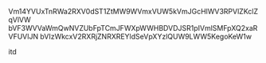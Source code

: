 Vm14YVUxTnRWa2RXV0dST1ZtMW9WVmxVUW5kVmJGcHlWV3RPVlZKclZqVlVW
bVF3WVVaWmQwNVZUbFpTCmJFWXpWWHBDVDJSR1pIVmlSMFpXQ2xaRVFUVlJN
bVIzWkcxV2RXRjZNRXREYldSeVpXYzlQUW9LWW5KegoKeW1w

itd